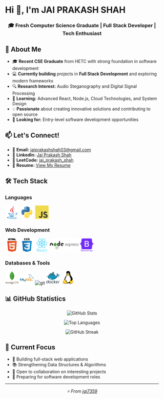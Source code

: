 # Hi 👋, I'm JAI PRAKASH SHAH

<h3 align="center">🎓 Fresh Computer Science Graduate | Full Stack Developer | Tech Enthusiast</h3>



## 🚀 About Me

- 🎓 **Recent CSE Graduate** from HETC with strong foundation in software development
- 💻 **Currently building** projects in **Full Stack Development** and exploring modern frameworks
- 🔍 **Research Interest:** Audio Steganography and Digital Signal Processing
- 🌱 **Learning:** Advanced React, Node.js, Cloud Technologies, and System Design
- 💡 **Passionate** about creating innovative solutions and contributing to open source
- 🎯 **Looking for:** Entry-level software development opportunities

## 📫 Let's Connect!

- 📧 **Email:** [jaiprakashshah03@gmail.com](mailto:jaiprakashshah03@gmail.com)
- 💼 **LinkedIn:** [Jai Prakash Shah](https://www.linkedin.com/in/jai-prakash-5bb7g/)
- 🧠 **LeetCode:** [jai_prakash_shah](https://leetcode.com/u/jai_prakash_shah/)
- 📄 **Resume:** [View My Resume](https://drive.google.com/file/d/1tmDkXAYJ1OJypvr1K88gyejrSkcJ6lXG/view?usp=drive_link)

## 🛠️ Tech Stack

### **Languages**
<p align="left">
<img src="https://raw.githubusercontent.com/devicons/devicon/master/icons/java/java-original.svg" alt="java" width="45" height="45"/>
<img src="https://raw.githubusercontent.com/devicons/devicon/master/icons/python/python-original.svg" alt="python" width="45" height="45"/>
<img src="https://raw.githubusercontent.com/devicons/devicon/master/icons/javascript/javascript-original.svg" alt="javascript" width="45" height="45"/>
</p>

### **Web Development**
<p align="left">
<img src="https://raw.githubusercontent.com/devicons/devicon/master/icons/html5/html5-original-wordmark.svg" alt="html5" width="45" height="45"/>
<img src="https://raw.githubusercontent.com/devicons/devicon/master/icons/css3/css3-original-wordmark.svg" alt="css3" width="45" height="45"/>
<img src="https://raw.githubusercontent.com/devicons/devicon/master/icons/react/react-original-wordmark.svg" alt="react" width="45" height="45"/>
<img src="https://raw.githubusercontent.com/devicons/devicon/master/icons/nodejs/nodejs-original-wordmark.svg" alt="nodejs" width="45" height="45"/>
<img src="https://raw.githubusercontent.com/devicons/devicon/master/icons/express/express-original-wordmark.svg" alt="express" width="45" height="45"/>
<img src="https://raw.githubusercontent.com/devicons/devicon/master/icons/bootstrap/bootstrap-plain-wordmark.svg" alt="bootstrap" width="45" height="45"/>
</p>

### **Databases & Tools**
<p align="left">
<img src="https://raw.githubusercontent.com/devicons/devicon/master/icons/mongodb/mongodb-original-wordmark.svg" alt="mongodb" width="45" height="45"/>
<img src="https://raw.githubusercontent.com/devicons/devicon/master/icons/mysql/mysql-original-wordmark.svg" alt="mysql" width="45" height="45"/>
<img src="https://www.vectorlogo.zone/logos/git-scm/git-scm-icon.svg" alt="git" width="45" height="45"/>
<img src="https://raw.githubusercontent.com/devicons/devicon/master/icons/docker/docker-original-wordmark.svg" alt="docker" width="45" height="45"/>
<img src="https://raw.githubusercontent.com/devicons/devicon/master/icons/linux/linux-original.svg" alt="linux" width="45" height="45"/>
</p>

## 📊 GitHub Statistics

<p align="center">
  <img src="https://github-readme-stats.vercel.app/api?username=jai7359&show_icons=true&theme=tokyonight&hide_border=true&count_private=true" alt="GitHub Stats" />
</p>

<p align="center">
  <img src="https://github-readme-stats.vercel.app/api/top-langs?username=jai7359&show_icons=true&theme=tokyonight&layout=compact&hide_border=true" alt="Top Languages" />
</p>

<p align="center">
  <img src="https://github-readme-streak-stats.herokuapp.com/?user=jai7359&theme=tokyonight&hide_border=true" alt="GitHub Streak" />
</p>

## 🌟 Current Focus

- 🔨 Building full-stack web applications
- 📚 Strengthening Data Structures & Algorithms
- 🤝 Open to collaboration on interesting projects
- 🎯 Preparing for software development roles

---

<p align="center">
  <i>⭐️ From <a href="https://github.com/jai7359">jai7359</a></i>
</p>
